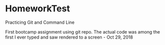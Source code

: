 # HomeworkTest
Practicing Git and Command Line

First bootcamp assignment using git repo. The actual code was among the first 
I ever typed and saw rendered to a screen - Oct 29, 2018
